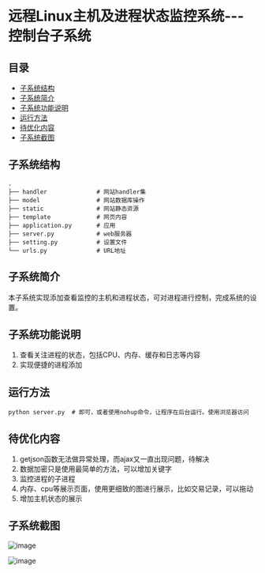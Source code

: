 # 远程Linux主机及进程状态监控系统---控制台子系统

## 目录

- [子系统结构](#子系统结构)
- [子系统简介](#子系统简介)
- [子系统功能说明](#子系统功能说明)
- [运行方法](#运行方法)
- [待优化内容](#待优化内容)
- [子系统截图](#子系统截图)


## 子系统结构

```text
.
├── handler              # 网站handler集
├── model                # 网站数据库操作
├── static               # 网站静态资源 
├── template             # 网页内容 
├── application.py       # 应用
├── server.py            # web服务器
├── setting.py           # 设置文件
└── urls.py              # URL地址 
```


## 子系统简介
本子系统实现添加查看监控的主机和进程状态，可对进程进行控制，完成系统的设置。


## 子系统功能说明
1. 查看关注进程的状态，包括CPU、内存、缓存和日志等内容
2. 实现便捷的进程添加

## 运行方法
```text
python server.py  # 即可，或者使用nohup命令，让程序在后台运行。使用浏览器访问
```

## 待优化内容

1. getjson函数无法做异常处理，而ajax又一直出现问题，待解决
2. 数据加密只是使用最简单的方法，可以增加关键字
3. 监控进程的子进程
5. 内存、cpu等展示页面，使用更细致的图进行展示，比如交易记录，可以拖动
7. 增加主机状态的展示

## 子系统截图


![image](https://github.com/mrcheng0910/monitoring_host_process_status/blob/master/client_monitoring/index.png)

![image](https://github.com/mrcheng0910/monitoring_host_process_status/blob/master/client_monitoring/process.png)


